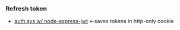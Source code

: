 ### Refresh token
- [auth sys w/ node-express-jwt](https://ckoder.medium.com/building-a-secure-authentication-system-with-node-js-express-and-jwt-a-step-by-step-guide-2e1958bbf562) <-saves tokens in http-only cookie